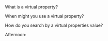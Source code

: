 What is a virtual property?



When might you use a virtual property?



How do you search by a virtual properties value?


Afternoon: 